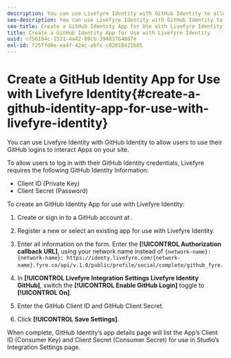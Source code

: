```yaml
---
description: You can use Livefyre Identity with GitHub Identity to allow users to use their GitHub logins to interact Apps on your site.
seo-description: You can use Livefyre Identity with GitHub Identity to allow users to use their GitHub logins to interact Apps on your site.
seo-title: Create a GitHub Identity App for Use with Livefyre Identity
title: Create a GitHub Identity App for Use with Livefyre Identity
uuid: cf56164c-1521-4a42-89cb-39483764807e
exl-id: f25ffd0e-ea4f-42ac-abfc-c02018421b85
---
```

# Create a GitHub Identity App for Use with Livefyre Identity{#create-a-github-identity-app-for-use-with-livefyre-identity}

You can use Livefyre Identity with GitHub Identity to allow users to use their GitHub logins to interact Apps on your site.

To allow users to log in with their GitHub Identity credentials, Livefyre requires the following GitHub Identity Information:

* Client ID (Private Key)
* Client Secret (Password)

To create an GitHub Identity App for use with Livefyre Identity:

1. Create or sign in to a GitHub account at [](https://github.com/settings/developers).
1. Register a new or select an existing app for use with Livefyre Identity.
1. Enter all information on the form. Enter the **[!UICONTROL Authorization callback URL]**, using your network name instead of `{network-name}: {network-name}: https://identy.livefyre.com/{network-name}.fyre.co/api/v.1.0/public/profile/social/complete/github_fyre`.

1. In **[!UICONTROL Livefyre Integration Settings Livefyre Identity GitHub]**, switch the **[!UICONTROL Enable GitHub Login]** toggle to **[!UICONTROL On]**.

1. Enter the GitHub Client ID and GitHub Client Secret.
1. Click **[!UICONTROL Save Settings]**.

When complete, GitHub Identity’s app details page will list the App’s Client ID (Consumer Key) and Client Secret (Consumer Secret) for use in Studio’s Integration Settings page.
